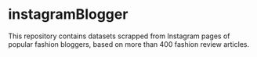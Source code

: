 # instagramBlogger
This repository contains datasets scrapped from Instagram pages of popular fashion bloggers, based on more than 400 fashion review articles.
